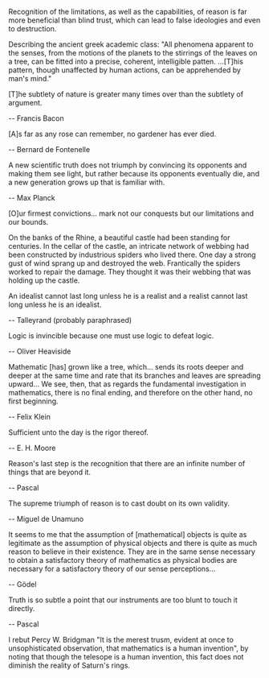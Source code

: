 Recognition of the limitations, as well as the capabilities, of reason is far more beneficial than blind trust,
which can lead to false ideologies and even to destruction.

Describing the ancient greek academic class:
"All phenomena apparent to the senses, from the motions of the planets to the stirrings of the leaves on a tree, 
can be fitted into a precise, coherent, intelligible patten.
...[T]his pattern, though unaffected by human actions, can be apprehended by man's mind."

[T]he subtlety of nature is greater many times over than the subtlety of argument.

-- Francis Bacon

[A]s far as any rose can remember, no gardener has ever died.

-- Bernard de Fontenelle

A new scientific truth does not triumph by convincing its opponents and making them see light,
but rather because its opponents eventually die, and a new generation grows up that is familiar with.

-- Max Planck

[O]ur firmest convictions... mark not our conquests but our limitations and our bounds.

On the banks of the Rhine, a beautiful castle had been standing for centuries.
In the cellar of the castle, an intricate network of webbing had been constructed by industrious spiders who lived there.
One day a strong gust of wind sprang up and destroyed the web.
Frantically the spiders worked to repair the damage.
They thought it was their webbing that was holding up the castle.

An idealist cannot last long unless he is a realist and a realist cannot last long unless he is an idealist.

-- Talleyrand (probably paraphrased)

Logic is invincible because one must use logic to defeat logic.

-- Oliver Heaviside

Mathematic [has] grown like a tree, which... sends its roots deeper and deeper at the same time and rate that its branches and leaves are spreading upward...
We see, then, that as regards the fundamental investigation in mathematics, there is no final ending, and therefore on the other hand, no first beginning.

-- Felix Klein

Sufficient unto the day is the rigor thereof.

-- E. H. Moore

Reason's last step is the recognition that there are an infinite number of things that are beyond it.

-- Pascal

The supreme triumph of reason is to cast doubt on its own validity.

-- Miguel de Unamuno

It seems to me that the assumption of [mathematical] objects is quite as legitimate as the assumption of physical objects and there is quite as much reason to believe in their existence.
They are in the same sense necessary to obtain a satisfactory theory of mathematics as physical bodies are necessary for a satisfactory theory of our sense perceptions...

-- Gödel

Truth is so subtle a point that our instruments are too blunt to touch it directly.

-- Pascal

I rebut Percy W. Bridgman "It is the merest trusm, evident at once to unsophisticated observation, that mathematics is a human invention", by noting that though the telesope is a human invention, this fact does not diminish the reality of Saturn's rings.

